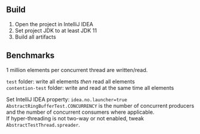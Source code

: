 ## Build

1. Open the project in IntelliJ IDEA
2. Set project JDK to at least JDK 11
3. Build all artifacts

## Benchmarks

1 million elements per concurrent thread are written/read.

`test` folder: write all elements _then_ read all elements  
`contention-test` folder: write and read at the same time all elements

Set IntelliJ IDEA property: `idea.no.launcher=true`  
`AbstractRingBufferTest.CONCURRENCY` is the number of concurrent producers and the number of concurrent consumers where applicable.  
If hyper-threading is not two-way or not enabled, tweak `AbstractTestThread.spreader`.